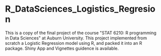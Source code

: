 # R_DataSciences_Logistics_Regresion
This is a copy of the final project of the course "STAT 6210: R programming in Data Sciences" at Auburn University.
This project implemented from scratch a Logistic Regression model using R, and packed it into an R package.
Shiny App and Vignettes guidence is available.
